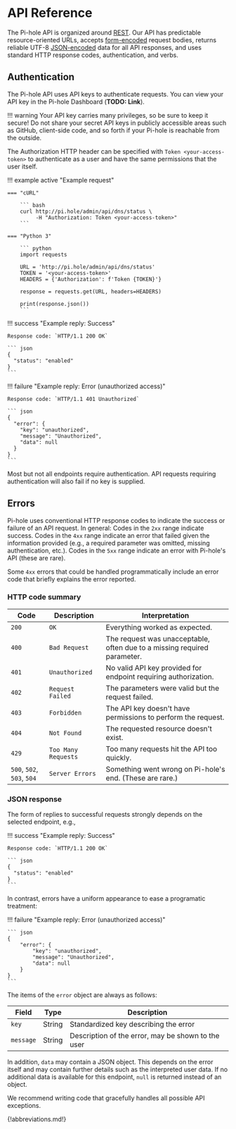 # API Reference

The Pi-hole API is organized around [REST](http://en.wikipedia.org/wiki/Representational_State_Transfer). Our API has predictable resource-oriented URLs, accepts [form-encoded](https://en.wikipedia.org/wiki/POST_(HTTP)#Use_for_submitting_web_forms) request bodies, returns reliable UTF-8 [JSON-encoded](http://www.json.org/) data for all API responses, and uses standard HTTP response codes, authentication, and verbs.

## Authentication

The Pi-hole API uses API keys to authenticate requests. You can view your API key in the Pi-hole Dashboard (**TODO: Link**).

!!! warning
    Your API key carries many privileges, so be sure to keep it secure!
    Do not share your secret API keys in publicly accessible areas such as GitHub, client-side code, and so forth if your Pi-hole is reachable from the outside.

The Authorization HTTP header can be specified with `Token <your-access-token>` to authenticate as a user and have the same permissions that the user itself.

<!-- markdownlint-disable code-block-style -->
!!! example active "Example request"

    === "cURL"

        ``` bash
        curl http://pi.hole/admin/api/dns/status \
             -H "Authorization: Token <your-access-token>"
        ```

    === "Python 3"

        ``` python
        import requests

        URL = 'http://pi.hole/admin/api/dns/status'
        TOKEN = '<your-access-token>'
        HEADERS = {'Authorization': f'Token {TOKEN}'}

        response = requests.get(URL, headers=HEADERS)

        print(response.json())
        ```

!!! success "Example reply: Success"

    Response code: `HTTP/1.1 200 OK`

    ``` json
    {
      "status": "enabled"
    }
    ```

!!! failure "Example reply: Error (unauthorized access)"

    Response code: `HTTP/1.1 401 Unauthorized`

    ``` json
    {
      "error": {
        "key": "unauthorized",
        "message": "Unauthorized",
        "data": null
      }
    }
    ```
<!-- markdownlint-enable code-block-style -->

Most but not all endpoints require authentication. API requests requiring authentication will also fail if no key is supplied.

## Errors

Pi-hole uses conventional HTTP response codes to indicate the success or failure of an API request. In general: Codes in the `2xx` range indicate success. Codes in the `4xx` range indicate an error that failed given the information provided (e.g., a required parameter was omitted, missing authentication, etc.). Codes in the `5xx` range indicate an error with Pi-hole's API (these are rare).

Some `4xx` errors that could be handled programmatically include an error code that briefly explains the error reported.

### HTTP code summary

Code | Description | Interpretation
---- | ----------- | --------------
`200` | `OK` | Everything worked as expected.
`400` | `Bad Request` | The request was unacceptable, often due to a missing required parameter.
`401` | `Unauthorized` | No valid API key provided for endpoint requiring authorization.
`402` | `Request Failed` | The parameters were valid but the request failed.
`403` | `Forbidden` | The API key doesn't have permissions to perform the request.
`404` | `Not Found` | The requested resource doesn't exist.
`429` | `Too Many Requests` | Too many requests hit the API too quickly.
`500`, `502`, `503`, `504` | `Server Errors` | Something went wrong on Pi-hole's end. (These are rare.)

### JSON response

The form of replies to successful requests strongly depends on the selected endpoint, e.g.,

<!-- markdownlint-disable code-block-style -->
!!! success "Example reply: Success"

    Response code: `HTTP/1.1 200 OK`

    ``` json
    {
      "status": "enabled"
    }
    ```

In contrast, errors have a uniform appearance to ease a programatic treatment:

!!! failure "Example reply: Error (unauthorized access)"

    ``` json
    {
        "error": {
            "key": "unauthorized",
            "message": "Unauthorized",
            "data": null
        }
    }
    ```
<!-- markdownlint-enable code-block-style -->

The items of the `error` object are always as follows:

Field | Type | Description
----- | ---- | -----------
`key` | String | Standardized key describing the error
`message` | String | Description of the error, may be shown to the user


In addition, `data` may contain a JSON object. This depends on the error itself and may contain further details such as the interpreted user data. If no additional data is available for this endpoint, `null` is returned instead of an object.

We recommend writing code that gracefully handles all possible API exceptions.

{!abbreviations.md!}
